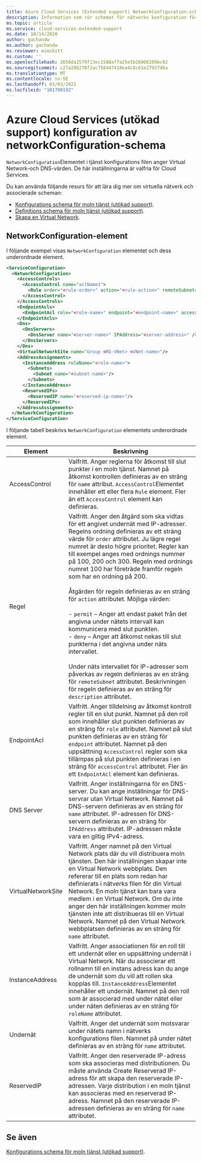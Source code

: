 ```yaml
---
title: Azure Cloud Services (Extended support) NetworkConfiguration-schema | Microsoft Docs
description: Information som rör schemat för nätverks konfiguration för Cloud Services (utökad support)
ms.topic: article
ms.service: cloud-services-extended-support
ms.date: 10/14/2020
author: gachandw
ms.author: gachandw
ms.reviewer: mimckitt
ms.custom: ''
ms.openlocfilehash: 2650da2579f13ec1588af7a25e5b28908209bc82
ms.sourcegitcommit: c27a20b278f2ac758447418ea4c8c61e27927d6a
ms.translationtype: MT
ms.contentlocale: sv-SE
ms.lasthandoff: 03/03/2021
ms.locfileid: "101700192"
---
```

# <a name="azure-cloud-services-extended-support-config-networkconfiguration-schema"></a>Azure Cloud Services (utökad support) konfiguration av networkConfiguration-schema

`NetworkConfiguration`Elementet i tjänst konfigurations filen anger Virtual Network-och DNS-värden. De här inställningarna är valfria för Cloud Services.

Du kan använda följande resurs för att lära dig mer om virtuella nätverk och associerade scheman:

- [Konfigurations schema för moln tjänst (utökad support)](schema-cscfg-file.md).
- [Definitions schema för moln tjänst (utökad support)](schema-csdef-file.md).
- [Skapa en Virtual Network](../virtual-network/manage-virtual-network.md).

## <a name="networkconfiguration-element"></a>NetworkConfiguration-element
I följande exempel visas `NetworkConfiguration` elementet och dess underordnade element.

```xml
<ServiceConfiguration>
  <NetworkConfiguration>
    <AccessControls>
      <AccessControl name="aclName1">
        <Rule order="<rule-order>" action="<rule-action>" remoteSubnet="<subnet-address>" description="rule-description"/>
      </AccessControl>
    </AccessControls>
    <EndpointAcls>
      <EndpointAcl role="<role-name>" endpoint="<endpoint-name>" accessControl="<acl-name>"/>
    </EndpointAcls>
    <Dns>
      <DnsServers>
        <DnsServer name="<server-name>" IPAddress="<server-address>" />
      </DnsServers>
    </Dns>
    <VirtualNetworkSite name="Group <RG-VNet> <VNet-name>"/>
    <AddressAssignments>
      <InstanceAddress roleName="<role-name>">
        <Subnets>
          <Subnet name="<subnet-name>"/>
        </Subnets>
      </InstanceAddress>
      <ReservedIPs>
        <ReservedIP name="<reserved-ip-name>"/>
      </ReservedIPs>
    </AddressAssignments>
  </NetworkConfiguration>
</ServiceConfiguration>
```

I följande tabell beskrivs `NetworkConfiguration` elementets underordnade element.

| Element       | Beskrivning |
| ------------- | ----------- |
| AccessControl | Valfritt. Anger reglerna för åtkomst till slut punkter i en moln tjänst. Namnet på åtkomst kontrollen definieras av en sträng för `name` attribut. `AccessControl`Elementet innehåller ett eller flera `Rule` element. Fler än ett `AccessControl` element kan definieras.|
| Regel | Valfritt. Anger den åtgärd som ska vidtas för ett angivet undernät med IP-adresser. Regelns ordning definieras av ett sträng värde för `order` attributet. Ju lägre regel numret är desto högre prioritet. Regler kan till exempel anges med ordnings nummer på 100, 200 och 300. Regeln med ordnings numret 100 har företräde framför regeln som har en ordning på 200.<br /><br /> Åtgärden för regeln definieras av en sträng för `action` attributet. Möjliga värden:<br /><br /> -   `permit` – Anger att endast paket från det angivna under nätets intervall kan kommunicera med slut punkten.<br />-   `deny` – Anger att åtkomst nekas till slut punkterna i det angivna under näts intervallet.<br /><br /> Under näts intervallet för IP-adresser som påverkas av regeln definieras av en sträng för `remoteSubnet` attributet. Beskrivningen för regeln definieras av en sträng för `description` attributet.|
| EndpointAcl | Valfritt. Anger tilldelning av åtkomst kontroll regler till en slut punkt. Namnet på den roll som innehåller slut punkten definieras av en sträng för `role` attributet. Namnet på slut punkten definieras av en sträng för `endpoint` attributet. Namnet på den uppsättning `AccessControl` regler som ska tillämpas på slut punkten definieras i en sträng för `accessControl` attributet. Fler än ett `EndpointAcl` element kan definieras.|
| DNS Server | Valfritt. Anger inställningarna för en DNS-server. Du kan ange inställningar för DNS-servrar utan Virtual Network. Namnet på DNS-servern definieras av en sträng för `name` attributet. IP-adressen för DNS-servern definieras av en sträng för `IPAddress` attributet. IP-adressen måste vara en giltig IPv4-adress.|
| VirtualNetworkSite | Valfritt. Anger namnet på den Virtual Network plats där du vill distribuera moln tjänsten. Den här inställningen skapar inte en Virtual Network webbplats. Den refererar till en plats som redan har definierats i nätverks filen för din Virtual Network. En moln tjänst kan bara vara medlem i en Virtual Network. Om du inte anger den här inställningen kommer moln tjänsten inte att distribueras till en Virtual Network. Namnet på den Virtual Network webbplatsen definieras av en sträng för `name` attributet.|
| InstanceAddress | Valfritt. Anger associationen för en roll till ett undernät eller en uppsättning undernät i Virtual Network. När du associerar ett rollnamn till en instans adress kan du ange de undernät som du vill att rollen ska kopplas till. `InstanceAddress`Elementet innehåller ett undernät. Namnet på den roll som är associerad med under nätet eller under näten definieras av en sträng för `roleName` attributet.|
| Undernät | Valfritt. Anger det undernät som motsvarar under nätets namn i nätverks konfigurations filen. Namnet på under nätet definieras av en sträng för `name` attributet.|
| ReservedIP | Valfritt. Anger den reserverade IP-adress som ska associeras med distributionen. Du måste använda Create Reserverad IP-adress för att skapa den reserverade IP-adressen. Varje distribution i en moln tjänst kan associeras med en reserverad IP-adress. Namnet på den reserverade IP-adressen definieras av en sträng för `name` attributet.|

## <a name="see-also"></a>Se även
[Konfigurations schema för moln tjänst (utökad support)](schema-cscfg-file.md).